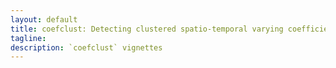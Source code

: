 ```yaml
---
layout: default
title: coefclust: Detecting clustered spatio-temporal varying coefficients in regression models
tagline: 
description: `coefclust` vignettes
---
```


